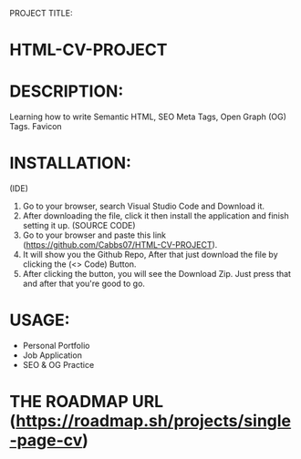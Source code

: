 PROJECT TITLE: 
# HTML-CV-PROJECT

# DESCRIPTION: 
Learning how to write Semantic HTML, SEO Meta Tags, Open Graph (OG) Tags. Favicon

# INSTALLATION:
(IDE)
1. Go to your browser, search Visual Studio Code and Download it.
2. After downloading the file, click it then install the application and finish setting it up.
(SOURCE CODE)
1. Go to your browser and paste this link (https://github.com/Cabbs07/HTML-CV-PROJECT).
2. It will show you the Github Repo, After that just download the file by clicking the (<> Code) Button.
3. After clicking the button, you will see the Download Zip. Just press that and after that you're good to go. 

# USAGE:
- Personal Portfolio
- Job Application
- SEO & OG Practice

# THE ROADMAP URL (https://roadmap.sh/projects/single-page-cv)
